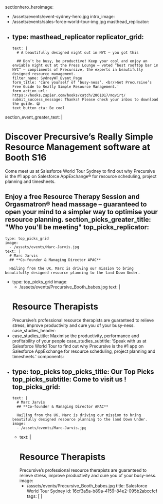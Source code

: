 sectionhero_heroimage:
  - /assets/events/event-sydney-hero.jpg
intro_image:
  - /assets/events/sales-force-world-tour-img.jpg
masthead_replicator:
  - 
    type: masthead_replicator
    replicator_grid:
      - 
        text: |
          # A beautifully designed night out in NYC – you got this
          
          ## Don’t be busy, be productive! Keep your cool and enjoy an enviable night out at the Press Lounge – voted “best rooftop bar in NYC” – compliments of Precursive, the experts in beautifully designed resource management.
        filter_name: SydneyWT_Event_Page
        form_title: 'Cure yourself of ‘busy-ness’. <br/>Get Precursive’s Free Guide to Really Simple Resource Management.'
        form_action_url: https://hooks.zapier.com/hooks/catch/2061017/mqvirt/
        submit_success_message: Thanks! Please check your inbox to download the guide. 😀
        text_button_cta: Be cool
section_event_greater_text: |
  # Discover Precursive’s Really Simple Resource Management software at Booth S16
  
  Come meet us at Salesforce World Tour Sydney to find out why Precursive is the #1 app on Salesforce AppExchange® for resource scheduling, project planning and timesheets.
  
  Enjoy a free Resource Therapy Session and Orgasmatron® head massage – guaranteed to open your mind to a simpler way to optimise your resource planning.
section_picks_greater_title: "Who you'll be meeting"
top_picks_replicator:
  - 
    type: top_picks_grid
    image:
      - /assets/events/Marc-Jarvis.jpg
    text: |
      # Marc Jarvis
      ## **Co-founder & Managing Director APAC**
      
      Hailing from the UK, Marc is driving our mission to bring beautifully designed resource planning to the land Down Under.
  - 
    type: top_picks_grid
    image:
      - /assets/events/Precursive_Booth_babes.jpg
    text: |
      # Resource Therapists
      Precursive’s professional resource therapists are guaranteed to relieve stress, improve productivity and cure you of your busy-ness.
case_studies_header:
  - 
    case_studies_title: Maximise the productivity, performance and profitability of your people
    case_studies_subtitle: 'Speak with us at Salesforce World Tour to find out why Precursive is the #1 app on         Salesforce AppExchange for resource scheduling, project planning and timesheets.'
components:
  - 
    type: top_picks
    top_picks_title: Our Top Picks
    top_picks_subtitle: Come to visit us !
    top_picks_grid:
      - 
        text: |
          # Marc Jarvis
          ## **Co-founder & Managing Director APAC**
          
          Hailing from the UK, Marc is driving our mission to bring beautifully designed resource planning to the land Down Under.
        image:
          - /assets/events/Marc-Jarvis.jpg
      - 
        text: |
          # Resource Therapists
          Precursive’s professional resource therapists are guaranteed to relieve stress, improve productivity and cure you of your busy-ness.
        image:
          - /assets/events/Precursive_Booth_babes.jpg
title: Salesforce World Tour Sydney
id: 16cf3a5a-b89a-4159-84e2-095b2abccfcf
tags: [ ]
